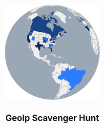<p align="center">
  <img src="/screenshots/main-alpha.png">
</p>

<h1 align="center">
  GeoIp Scavenger Hunt
</h1>
